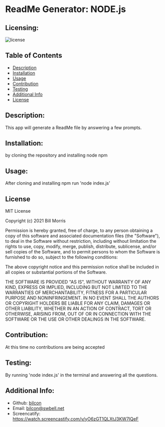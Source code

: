 # ReadMe Generator: NODE.js

  ## Licensing:
  ![license](https://img.shields.io/badge/license-MIT-blue)


  ## Table of Contents 
  - [Description](#description)
  - [Installation](#installation)
  - [Usage](#usage)
  - [Contribution](#contribution)
  - [Testing](#testing)
  - [Additional Info](#additional-info)
  - [License](#license)

  ## Description:
  This app will generate a ReadMe file by answering a few prompts.

  ## Installation:
  by cloning the repository and installing node npm

  ## Usage:
  After cloning and installing npm run 'node index.js'

  ## License 
 
  MIT License

  Copyright (c) 2021 Bill Morris

  Permission is hereby granted, free of charge, to any person obtaining a copy
  of this software and associated documentation files (the "Software"), to deal
  in the Software without restriction, including without limitation the rights
  to use, copy, modify, merge, publish, distribute, sublicense, and/or sell
  copies of the Software, and to permit persons to whom the Software is
  furnished to do so, subject to the following conditions:

  The above copyright notice and this permission notice shall be included in all
  copies or substantial portions of the Software.

  THE SOFTWARE IS PROVIDED "AS IS", WITHOUT WARRANTY OF ANY KIND, EXPRESS OR
  IMPLIED, INCLUDING BUT NOT LIMITED TO THE WARRANTIES OF MERCHANTABILITY,
  FITNESS FOR A PARTICULAR PURPOSE AND NONINFRINGEMENT. IN NO EVENT SHALL THE
  AUTHORS OR COPYRIGHT HOLDERS BE LIABLE FOR ANY CLAIM, DAMAGES OR OTHER
  LIABILITY, WHETHER IN AN ACTION OF CONTRACT, TORT OR OTHERWISE, ARISING FROM,
  OUT OF OR IN CONNECTION WITH THE SOFTWARE OR THE USE OR OTHER DEALINGS IN THE
  SOFTWARE.   

  ## Contribution:
  At this time no contributions are being accepted

  ## Testing:
  By running 'node index.js' in the terminal and answering all the questions.

  ## Additional Info:
  - Github: [bilcon](https://github.com/bilcon/readme-generator)
  - Email: bilcon@swbell.net
  - Screencatify: https://watch.screencastify.com/v/yO6zGT1QLXtJ3KW7IQeF

  
